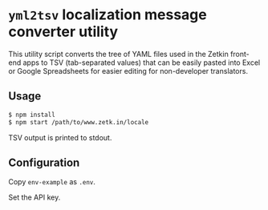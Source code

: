 # `yml2tsv` localization message converter utility
This utility script converts the tree of YAML files used in the Zetkin front-end
apps to TSV (tab-separated values) that can be easily pasted into Excel or
Google Spreadsheets for easier editing for non-developer translators.

## Usage
```bash
$ npm install
$ npm start /path/to/www.zetk.in/locale
```

TSV output is printed to stdout.

## Configuration

Copy `env-example` as `.env`.

Set the API key.

